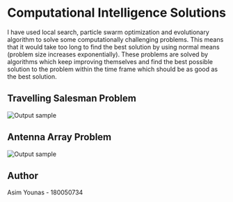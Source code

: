 # Computational Intelligence Solutions
I have used local search, particle swarm optimization and evolutionary algorithm to solve some computationally challenging problems. This means that it would take too long to find the best solution by using normal means (problem size increases exponentially). These problems are solved by algorithms which keep improving themselves and find the best possible solution to the problem within the time frame which should be as good as the best solution.
## Travelling Salesman Problem
![Output sample](https://j.gifs.com/yoLlxn.gif)

## Antenna Array Problem
![Output sample](https://j.gifs.com/P73mA4.gif)

## Author
Asim Younas - 180050734
